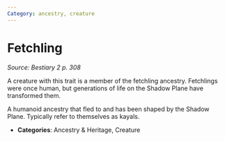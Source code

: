 ```yaml
---
Category: ancestry, creature
---
```

# Fetchling  
*Source: Bestiary 2 p. 308*  

A creature with this trait is a member of the fetchling ancestry. Fetchlings were once human, but generations of life on the Shadow Plane have transformed them.

A humanoid ancestry that fled to and has been shaped by the Shadow Plane. Typically refer to themselves as kayals.

- **Categories**: Ancestry & Heritage, Creature